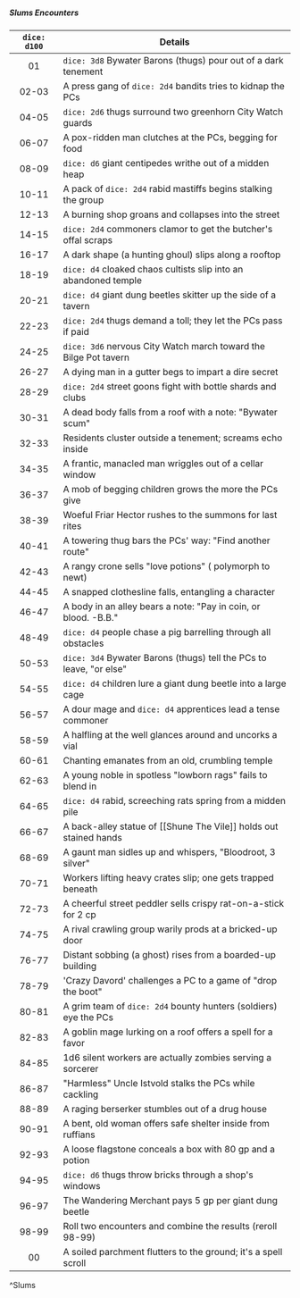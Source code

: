 ##### Slums Encounters
| `dice: d100` | **Details**                                                         |
|:------------:| ------------------------------------------------------------------- |
|      01      | `dice: 3d8` Bywater Barons (thugs) pour out of a dark tenement      |
|    02-03     | A press gang of `dice: 2d4` bandits tries to kidnap the PCs         |
|    04-05     | `dice: 2d6` thugs surround two greenhorn City Watch guards          |
|    06-07     | A pox-ridden man clutches at the PCs, begging for food              |
|    08-09     | `dice: d6` giant centipedes writhe out of a midden heap             |
|    10-11     | A pack of `dice: 2d4` rabid mastiffs begins stalking the group      |
|    12-13     | A burning shop groans and collapses into the street                 |
|    14-15     | `dice: 2d4` commoners clamor to get the butcher's offal scraps      |
|    16-17     | A dark shape (a hunting ghoul) slips along a rooftop                |
|    18-19     | `dice: d4` cloaked chaos cultists slip into an abandoned temple     |
|    20-21     | `dice: d4` giant dung beetles skitter up the side of a tavern       |
|    22-23     | `dice: 2d4` thugs demand a toll; they let the PCs pass if paid      |
|    24-25     | `dice: 3d6` nervous City Watch march toward the Bilge Pot tavern    |
|    26-27     | A dying man in a gutter begs to impart a dire secret                |
|    28-29     | `dice: 2d4` street goons fight with bottle shards and clubs         |
|    30-31     | A dead body falls from a roof with a note: "Bywater scum"           |
|    32-33     | Residents cluster outside a tenement; screams echo inside           |
|    34-35     | A frantic, manacled man wriggles out of a cellar window             |
|    36-37     | A mob of begging children grows the more the PCs give               |
|    38-39     | Woeful Friar Hector rushes to the summons for last rites            |
|    40-41     | A towering thug bars the PCs' way: "Find another route"             |
|    42-43     | A rangy crone sells "love potions" ( polymorph to newt)             |
|    44-45     | A snapped clothesline falls, entangling a character                 |
|    46-47     | A body in an alley bears a note: "Pay in coin, or blood. -B.B."     |
|    48-49     | `dice: d4` people chase a pig barrelling through all obstacles      |
|    50-53     | `dice: 3d4` Bywater Barons (thugs) tell the PCs to leave, "or else" |
|    54-55     | `dice: d4` children lure a giant dung beetle into a large cage      |
|    56-57     | A dour mage and `dice: d4` apprentices lead a tense commoner        |
|    58-59     | A halfling at the well glances around and uncorks a vial            |
|    60-61     | Chanting emanates from an old, crumbling temple                     |
|    62-63     | A young noble in spotless "lowborn rags" fails to blend in          |
|    64-65     | `dice: d4` rabid, screeching rats spring from a midden pile         |
|    66-67     | A back-alley statue of [[Shune The Vile]] holds out stained hands   |
|    68-69     | A gaunt man sidles up and whispers, "Bloodroot, 3 silver"           |
|    70-71     | Workers lifting heavy crates slip; one gets trapped beneath         |
|    72-73     | A cheerful street peddler sells crispy rat-on-a-stick for 2 cp      |
|    74-75     | A rival crawling group warily prods at a bricked-up door            |
|    76-77     | Distant sobbing (a ghost) rises from a boarded-up building          |
|    78-79     | 'Crazy Davord' challenges a PC to a game of "drop the boot"         |
|    80-81     | A grim team of `dice: 2d4` bounty hunters (soldiers) eye the PCs    |
|    82-83     | A goblin mage lurking on a roof offers a spell for a favor          |
|    84-85     | 1d6 silent workers are actually zombies serving a sorcerer          |
|    86-87     | "Harmless" Uncle Istvold stalks the PCs while cackling              |
|    88-89     | A raging berserker stumbles out of a drug house                     |
|    90-91     | A bent, old woman offers safe shelter inside from ruffians          |
|    92-93     | A loose flagstone conceals a box with 80 gp and a potion            |
|    94-95     | `dice: d6` thugs throw bricks through a shop's windows              |
|    96-97     | The Wandering Merchant pays 5 gp per giant dung beetle              |
|    98-99     | Roll two encounters and combine the results (reroll 98-99)          |
|      00      | A soiled parchment flutters to the ground; it's a spell scroll      |
^Slums